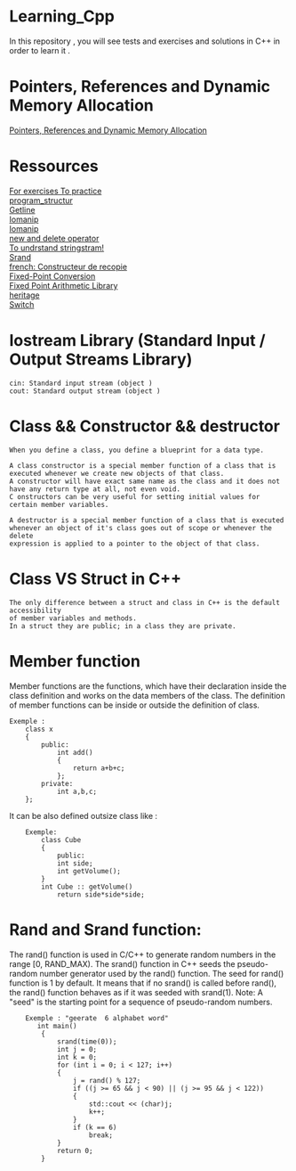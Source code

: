 # Learning_Cpp
In this repository , you will see tests and exercises and solutions  in C++ in order to learn it .

# Pointers, References and Dynamic Memory Allocation
<a href="https://www3.ntu.edu.sg/home/ehchua/programming/cpp/cp4_PointerReference.html">Pointers, References and Dynamic Memory Allocation</a>

# Ressources 
<a href="http://www.exelib.net/">For exercises To practice</a>
<br>
<a href="https://www.cplusplus.com/doc/tutorial/program_structure/">program_structur</a>
<br>
<a href="https://www.geeksforgeeks.org/getline-string-c/">Getline</a>
<br>
<a href="http://www.cplusplus.com/reference/iomanip/">Iomanip</a>
<br>
<a href="https://www.javatpoint.com/cpp-object-and-class">Iomanip</a>
<br>
<a href="https://www.geeksforgeeks.org/new-and-delete-operators-in-cpp-for-dynamic-memory/">new and delete operator</a>  
<a href="https://www.softwaretestinghelp.com/stringstream-class-in-cpp/">To undrstand stringstram!</a>
<br>
<a href="https://www.programiz.com/cpp-programming/library-function/cstdlib/srand/">Srand</a>
<br>
<a href="https://www.iro.umontreal.ca/~pift1166/cours/ift1166/communs/Cours/2P/C14-1166.pdf">french: Constructeur de recopie</a>
<br>
<a href="https://embeddedartistry.com/blog/2018/07/12/simple-fixed-point-conversion-in-c/">Fixed-Point Conversion </a>
<br>
<a href="https://embeddedartistry.com/blog/2017/08/25/c11-fixed-point-arithmetic-library/">Fixed Point Arithmetic Library</a>
<br>
<a href="https://mrproof.blogspot.com/2011/10/cours-de-c-heritage-et-polymorphisme.html">heritage</a>
<br>
<a href="https://www.w3schools.com/cpp/cpp_switch.asp">Switch</a>

# Iostream Library (Standard Input / Output Streams Library)

    cin: Standard input stream (object )
    cout: Standard output stream (object )

# Class && Constructor && destructor

    When you define a class, you define a blueprint for a data type.

    A class constructor is a special member function of a class that is executed whenever we create new objects of that class.
    A constructor will have exact same name as the class and it does not have any return type at all, not even void. 
    C onstructors can be very useful for setting initial values for certain member variables.

    A destructor is a special member function of a class that is executed 
    whenever an object of it's class goes out of scope or whenever the delete 
    expression is applied to a pointer to the object of that class.

# Class VS Struct in C++

    The only difference between a struct and class in C++ is the default accessibility 
    of member variables and methods. 
    In a struct they are public; in a class they are private.

# Member function
Member functions are the functions, which have their declaration inside the class definition and works on the data members of the class. 
The definition of member functions can be inside or outside the definition of class.
        
    Exemple : 
        class x
        {
            public:
                int add()
                {
                    return a+b+c;
                };
            private:
                int a,b,c;
        };
It can be also defined outsize class like :

        Exemple:
            class Cube
            {
                public:
                int side;
                int getVolume();
            }
            int Cube :: getVolume()
                return side*side*side;

# Rand and Srand function:

The rand() function is used in C/C++ to generate random numbers in the range [0, RAND_MAX). 
The srand() function in C++ seeds the pseudo-random number generator used by the rand() function. 
The seed for rand() function is 1 by default.
It means that if no srand() is called before rand(), the rand() function behaves as if it was seeded with srand(1).
Note: A "seed" is the starting point for a sequence of pseudo-random numbers. 
    
        Exemple : "geerate  6 alphabet word"
           int main()
            {
                srand(time(0));
                int j = 0;
                int k = 0;
                for (int i = 0; i < 127; i++)
                {
                    j = rand() % 127;
                    if ((j >= 65 && j < 90) || (j >= 95 && j < 122))
                    {
                        std::cout << (char)j;
                        k++;
                    }
                    if (k == 6)
                        break;
                }
                return 0;
            }


